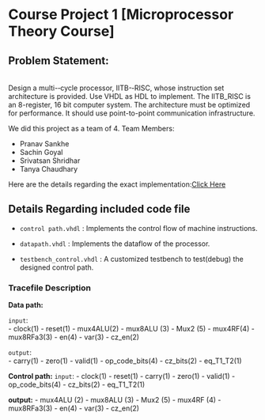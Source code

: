 # Course Project 1 [Microprocessor Theory Course]

## Problem Statement: 
<br>
Design a multi-­‐cycle processor, IITB-­‐RISC, whose instruction set architecture is provided. Use VHDL as HDL to implement. The IITB_RISC is an 8-register, 16 bit computer system. The architecture must be optimized for performance. It should use point-to-point communication infrastructure. 

<br>

We did this project as a team of 4. 
Team Members: 
- Pranav Sankhe
- Sachin Goyal 
- Srivatsan Shridhar
- Tanya Chaudhary 

Here are the details regarding the exact implementation:[Click Here](https://github.com/sabSAThai/Micro-Lab/blob/master/project1/problem_statement/Project-1-Multicycle-RISC-IITB.pdf) 


## Details Regarding included code file 

- `control path.vhdl` : Implements the control flow of machine instructions. 

- `datapath.vhdl` : Implements the dataflow of the processor. 

- `testbench_control.vhdl` : A customized testbench to test(debug) the designed control path. 


### Tracefile Description 

**Data path:**

`input`:    
		- clock(1)
		- reset(1)
    	- mux4ALU(2)
		- mux8ALU (3)
		- Mux2 (5)
		- mux4RF(4)
		- mux8RFa3(3)
		- en(4)
		- var(3)
		- cz_en(2)
		
`output`:		
		- carry(1)
    	- zero(1)
		- valid(1)
		- op_code_bits(4)
		- cz_bits(2)
		- eq_T1_T2(1)
    
**Control path:**
`input`:
		- clock(1)
		- reset(1)
		- carry(1)
		- zero(1)
		- valid(1)
		- op_code_bits(4)
		- cz_bits(2)
		- eq_T1_T2(1)
		
**output:**
		- mux4ALU (2)
		- mux8ALU (3)
		- Mux2 (5)
		- mux4RF (4)
		- mux8RFa3(3)
		- en(4)
		- var(3)
		- cz_en(2)

